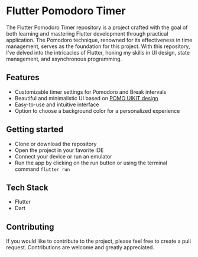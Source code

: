 # Flutter Pomodoro Timer

The Flutter Pomodoro Timer repository is a project crafted with the goal of both learning and mastering Flutter development through practical application. The Pomodoro technique, renowned for its effectiveness in time management, serves as the foundation for this project. With this repository, I've delved into the intricacies of Flutter, honing my skills in UI design, state management, and asynchronous programming.

## Features

- Customizable timer settings for Pomodoro and Break intervals
- Beautiful and minimalistic UI based on [POMO UIKIT design](https://www.behance.net/gallery/98918603/POMO-UIKIT?tracking_source=search_projects%7Cpomo+uikit)
- Easy-to-use and intuitive interface
- Option to choose a background color for a personalized experience

## Getting started

- Clone or download the repository
- Open the project in your favorite IDE
- Connect your device or run an emulator
- Run the app by clicking on the run button or using the terminal command `flutter run`

## Tech Stack

- Flutter
- Dart

## Contributing

If you would like to contribute to the project, please feel free to create a pull request. Contributions are welcome and greatly appreciated.
